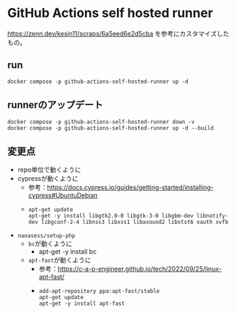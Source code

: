 # GitHub Actions self hosted runner

https://zenn.dev/kesin11/scraps/6a5eed6e2d5cba
を参考にカスタマイズしたもの。

## run

```
docker compose -p github-actions-self-hosted-runner up -d
```

## runnerのアップデート

```
docker compose -p github-actions-self-hosted-runner down -v
docker compose -p github-actions-self-hosted-runner up -d --build
```

## 変更点

- repo単位で動くように
- cypressが動くように
  + 参考：https://docs.cypress.io/guides/getting-started/installing-cypress#UbuntuDebian
  + ```
    apt-get update
    apt-get -y install libgtk2.0-0 libgtk-3-0 libgbm-dev libnotify-dev libgconf-2-4 libnss3 libxss1 libasound2 libxtst6 xauth xvfb
    ```
- `nanasess/setup-php`
  + `bc`が動くように
    * apt-get -y install bc
  + `apt-fast`が動くように
    * 参考：https://c-a-p-engineer.github.io/tech/2022/09/25/linux-apt-fast/
    * ```
      add-apt-repository ppa:apt-fast/stable
      apt-get update
      apt-get -y install apt-fast
      ```
